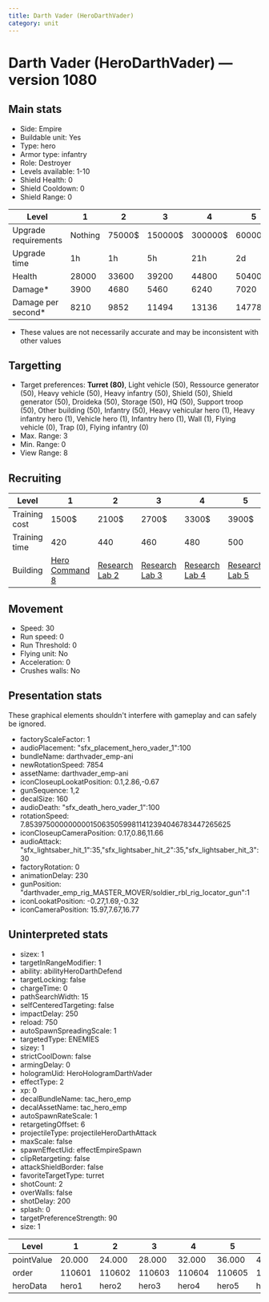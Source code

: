 ```yaml
---
title: Darth Vader (HeroDarthVader)
category: unit
---
```


# Darth Vader (HeroDarthVader) — version 1080

## Main stats

  * Side: Empire
  * Buildable unit: Yes
  * Type: hero
  * Armor type: infantry
  * Role: Destroyer
  * Levels available: 1-10
  * Shield Health: 0
  * Shield Cooldown: 0
  * Shield Range: 0

|Level               |1      |2     |3      |4      |5      |6      |7       |8       |9       |10      |
|--------------------|-------|------|-------|-------|-------|-------|--------|--------|--------|--------|
|Upgrade requirements|Nothing|75000$|150000$|300000$|600000$|900000$|1050000$|1200000$|3200000$|4800000$|
|Upgrade time        |1h     |1h    |5h     |21h    |2d     |4d     |6d      |1w2d    |1w5d    |2w      |
|Health              |28000  |33600 |39200  |44800  |50400  |56000  |61600   |67200   |72800   |84000   |
|Damage*             |3900   |4680  |5460   |6240   |7020   |7800   |8580    |9360    |10140   |11700   |
|Damage per second*  |8210   |9852  |11494  |13136  |14778  |16421  |18063   |19705   |21347   |24631   |

* These values are not necessarily accurate and may be inconsistent with other values

## Targetting

  * Target preferences: **Turret (80)**, Light vehicle (50), Ressource generator (50), Heavy vehicle (50), Heavy infantry (50), Shield (50), Shield generator (50), Droideka (50), Storage (50), HQ (50), Support troop (50), Other building (50), Infantry (50), Heavy vehicular hero (1), Heavy infantry hero (1), Vehicle hero (1), Infantry hero (1), Wall (1), Flying vehicle (0), Trap (0), Flying infantry (0)
  * Max. Range: 3
  * Min. Range: 0
  * View Range: 8

## Recruiting

|Level        |1                                           |2                                      |3                                      |4                                      |5                                      |6                                      |7                                      |8                                      |9                                      |10                                      |
|-------------|--------------------------------------------|---------------------------------------|---------------------------------------|---------------------------------------|---------------------------------------|---------------------------------------|---------------------------------------|---------------------------------------|---------------------------------------|----------------------------------------|
|Training cost|1500$                                       |2100$                                  |2700$                                  |3300$                                  |3900$                                  |4500$                                  |5100$                                  |5700$                                  |6300$                                  |6900$                                   |
|Training time|420                                         |440                                    |460                                    |480                                    |500                                    |520                                    |540                                    |560                                    |580                                    |600                                     |
|Building     |[Hero Command 8](empireTacticalCommand.html)|[Research Lab 2](empireOffenseLab.html)|[Research Lab 3](empireOffenseLab.html)|[Research Lab 4](empireOffenseLab.html)|[Research Lab 5](empireOffenseLab.html)|[Research Lab 6](empireOffenseLab.html)|[Research Lab 7](empireOffenseLab.html)|[Research Lab 8](empireOffenseLab.html)|[Research Lab 9](empireOffenseLab.html)|[Research Lab 10](empireOffenseLab.html)|

## Movement

  * Speed: 30
  * Run speed: 0
  * Run Threshold: 0
  * Flying unit: No
  * Acceleration: 0
  * Crushes walls: No

## Presentation stats

These graphical elements shouldn't interfere with gameplay and can safely be ignored.

  * factoryScaleFactor: 1
  * audioPlacement: "sfx_placement_hero_vader_1":100
  * bundleName: darthvader_emp-ani
  * newRotationSpeed: 7854
  * assetName: darthvader_emp-ani
  * iconCloseupLookatPosition: 0.1,2.86,-0.67
  * gunSequence: 1,2
  * decalSize: 160
  * audioDeath: "sfx_death_hero_vader_1":100
  * rotationSpeed: 7.8539750000000001506350599811412394046783447265625
  * iconCloseupCameraPosition: 0.17,0.86,11.66
  * audioAttack: "sfx_lightsaber_hit_1":35,"sfx_lightsaber_hit_2":35,"sfx_lightsaber_hit_3":30
  * factoryRotation: 0
  * animationDelay: 230
  * gunPosition: "darthvader_emp_rig_MASTER_MOVER/soldier_rbl_rig_locator_gun":1
  * iconLookatPosition: -0.27,1.69,-0.32
  * iconCameraPosition: 15.97,7.67,16.77

## Uninterpreted stats

  * sizex: 1
  * targetInRangeModifier: 1
  * ability: abilityHeroDarthDefend
  * targetLocking: false
  * chargeTime: 0
  * pathSearchWidth: 15
  * selfCenteredTargeting: false
  * impactDelay: 250
  * reload: 750
  * autoSpawnSpreadingScale: 1
  * targetedType: ENEMIES
  * sizey: 1
  * strictCoolDown: false
  * armingDelay: 0
  * hologramUid: HeroHologramDarthVader
  * effectType: 2
  * xp: 0
  * decalBundleName: tac_hero_emp
  * decalAssetName: tac_hero_emp
  * autoSpawnRateScale: 1
  * retargetingOffset: 6
  * projectileType: projectileHeroDarthAttack
  * maxScale: false
  * spawnEffectUid: effectEmpireSpawn
  * clipRetargeting: false
  * attackShieldBorder: false
  * favoriteTargetType: turret
  * shotCount: 2
  * overWalls: false
  * shotDelay: 200
  * splash: 0
  * targetPreferenceStrength: 90
  * size: 1

|Level     |1     |2     |3     |4     |5     |6     |7     |8     |9     |10    |
|----------|------|------|------|------|------|------|------|------|------|------|
|pointValue|20.000|24.000|28.000|32.000|36.000|40.000|44.000|48.000|52.000|60.000|
|order     |110601|110602|110603|110604|110605|110606|110607|110608|110609|110610|
|heroData  |hero1 |hero2 |hero3 |hero4 |hero5 |hero6 |hero7 |hero8 |hero9 |hero10|

